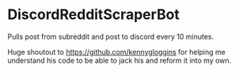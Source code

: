 # DiscordRedditScraperBot
Pulls post from subreddit and post to discord every 10 minutes.


Huge shoutout to https://github.com/kennygloggins for helping me understand his code to be able to jack his and reform it into my own.
